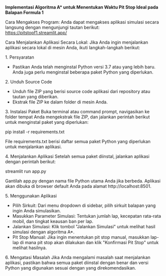 **Implementasi Algoritma A\* untuk Menentukan Waktu Pit Stop Ideal pada
Balapan Formula 1**

Cara Mengakses Program: Anda dapat mengakses aplikasi simulasi secara
langsung dengan mengunjungi tautan berikut:
https://pitstopf1.streamlit.app/

Cara Menjalankan Aplikasi Secara Lokal: Jika Anda ingin menjalankan
aplikasi secara lokal di mesin Anda, ikuti langkah-langkah berikut:

1\. Persyaratan
- Pastikan Anda telah menginstal Python versi 3.7 atau
yang lebih baru. Anda juga perlu menginstal beberapa paket Python yang
diperlukan.

2\. Unduh Source Code
- Unduh file ZIP yang berisi source code aplikasi
dari repository atau tautan yang diberikan.
- Ekstrak file ZIP ke dalam
folder di mesin Anda.

3\. Instalasi Paket Buka terminal atau command prompt, navigasikan ke
folder tempat Anda mengekstrak file ZIP, dan jalankan perintah berikut
untuk menginstal paket yang diperlukan:

pip install -r requirements.txt

File requirements.txt berisi daftar semua paket Python yang diperlukan
untuk menjalankan aplikasi.

4\. Menjalankan Aplikasi Setelah semua paket diinstal, jalankan aplikasi
dengan perintah berikut:

streamlit run app.py

Gantilah app.py dengan nama file Python utama Anda jika berbeda.
Aplikasi akan dibuka di browser default Anda pada alamat
http://localhost:8501.

5\. Menggunakan Aplikasi

- Pilih Sirkuit: Dari menu dropdown di sidebar, pilih sirkuit balapan
yang ingin Anda simulasikan.
- Masukkan Parameter Simulasi: Tentukan jumlah lap, kecepatan rata-rata mobil, dan tingkat keausan ban per lap.
- Jalankan Simulasi: Klik tombol \"Jalankan Simulasi\" untuk melihat hasil simulasi dengan algoritma A\*.
- Pit Stop Manual: Jika ingin menentukan pit stop manual, masukkan lap-lap di mana pit stop akan
dilakukan dan klik \"Konfirmasi Pit Stop\" untuk melihat hasilnya.

6\. Mengatasi Masalah Jika Anda mengalami masalah saat menjalankan
aplikasi, pastikan bahwa semua paket diinstal dengan benar dan versi
Python yang digunakan sesuai dengan yang direkomendasikan.
